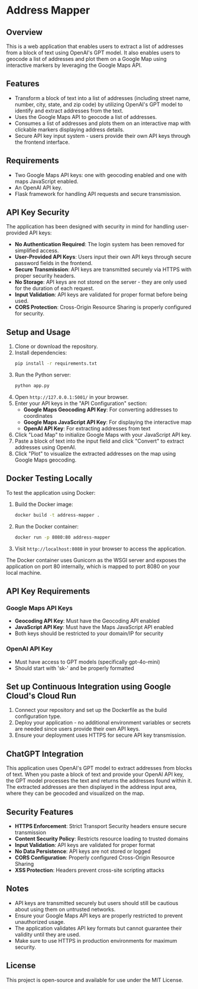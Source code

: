# Address Mapper

## Overview

This is a web application that enables users to extract a list of addresses from a block of text using OpenAI's GPT model. It also enables users to geocode a list of addresses and plot them on a Google Map using interactive markers by leveraging the Google Maps API.

## Features

- Transform a block of text into a list of addresses (including street name, number, city, state, and zip code) by utilizing OpenAI's GPT model to identify and extract addresses from the text.
- Uses the Google Maps API to geocode a list of addresses.
- Consumes a list of addresses and plots them on an interactive map with clickable markers displaying address details.
- Secure API key input system - users provide their own API keys through the frontend interface.

## Requirements

- Two Google Maps API keys: one with geocoding enabled and one with maps JavaScript enabled.
- An OpenAI API key.
- Flask framework for handling API requests and secure transmission.

## API Key Security

The application has been designed with security in mind for handling user-provided API keys:

- **No Authentication Required**: The login system has been removed for simplified access.
- **User-Provided API Keys**: Users input their own API keys through secure password fields in the frontend.
- **Secure Transmission**: API keys are transmitted securely via HTTPS with proper security headers.
- **No Storage**: API keys are not stored on the server - they are only used for the duration of each request.
- **Input Validation**: API keys are validated for proper format before being used.
- **CORS Protection**: Cross-Origin Resource Sharing is properly configured for security.

## Setup and Usage

1. Clone or download the repository.
2. Install dependencies:
   ```sh
   pip install -r requirements.txt
   ```
3. Run the Python server:
   ```sh
   python app.py
   ```
4. Open `http://127.0.0.1:5001/` in your browser.
5. Enter your API keys in the "API Configuration" section:
   - **Google Maps Geocoding API Key**: For converting addresses to coordinates
   - **Google Maps JavaScript API Key**: For displaying the interactive map
   - **OpenAI API Key**: For extracting addresses from text
6. Click "Load Map" to initialize Google Maps with your JavaScript API key.
7. Paste a block of text into the input field and click "Convert" to extract addresses using OpenAI.
8. Click "Plot" to visualize the extracted addresses on the map using Google Maps geocoding.

## Docker Testing Locally

To test the application using Docker:

1. Build the Docker image:

   ```sh
   docker build -t address-mapper .
   ```

2. Run the Docker container:

   ```sh
   docker run -p 8080:80 address-mapper
   ```

3. Visit `http://localhost:8080` in your browser to access the application.

The Docker container uses Gunicorn as the WSGI server and exposes the application on port 80 internally, which is mapped to port 8080 on your local machine.

## API Key Requirements

### Google Maps API Keys

- **Geocoding API Key**: Must have the Geocoding API enabled
- **JavaScript API Key**: Must have the Maps JavaScript API enabled
- Both keys should be restricted to your domain/IP for security

### OpenAI API Key

- Must have access to GPT models (specifically gpt-4o-mini)
- Should start with 'sk-' and be properly formatted

## Set up Continuous Integration using Google Cloud's Cloud Run

1. Connect your repository and set up the Dockerfile as the build configuration type.
2. Deploy your application - no additional environment variables or secrets are needed since users provide their own API keys.
3. Ensure your deployment uses HTTPS for secure API key transmission.

## ChatGPT Integration

This application uses OpenAI's GPT model to extract addresses from blocks of text. When you paste a block of text and provide your OpenAI API key, the GPT model processes the text and returns the addresses found within it. The extracted addresses are then displayed in the address input area, where they can be geocoded and visualized on the map.

## Security Features

- **HTTPS Enforcement**: Strict Transport Security headers ensure secure transmission
- **Content Security Policy**: Restricts resource loading to trusted domains
- **Input Validation**: API keys are validated for proper format
- **No Data Persistence**: API keys are not stored or logged
- **CORS Configuration**: Properly configured Cross-Origin Resource Sharing
- **XSS Protection**: Headers prevent cross-site scripting attacks

## Notes

- API keys are transmitted securely but users should still be cautious about using them on untrusted networks.
- Ensure your Google Maps API keys are properly restricted to prevent unauthorized usage.
- The application validates API key formats but cannot guarantee their validity until they are used.
- Make sure to use HTTPS in production environments for maximum security.

## License

This project is open-source and available for use under the MIT License.
